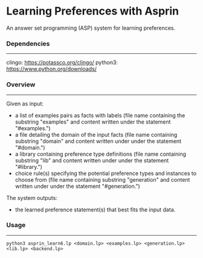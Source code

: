 # Learning Preferences with Asprin
An answer set programming (ASP) system for learning preferences.

### Dependencies
***
clingo: https://potassco.org/clingo/ python3: https://www.python.org/downloads/

### Overview
***
Given as input: 
* a list of examples pairs as facts with labels (file name containing the substring "examples" and content written under the statement "#examples.")
* a file detailing the domain of the input facts (file name containing substring "domain" and content written under under the statement "#domain.")
* a library containing preference type definitions (file name containing substring "lib" and content written under under the statement "#library.")
* choice rule(s) specifying the potential preference types and instances to choose from (file name containing substring "generation" and content written under under the statement "#generation.")

The system outputs: 
* the learned preference statement(s) that best fits the input data. 

### Usage
*** 
`python3 asprin_learn6.lp <domain.lp> <examples.lp> <generation.lp> <lib.lp> <backend.lp>` 
